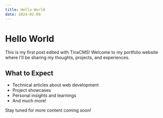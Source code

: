 ```yaml
---
title: Hello World
date: 2024-02-09
---
```


# Hello World

This is my first post edited with TinaCMS! Welcome to my portfolio website where I'll be sharing my thoughts, projects, and experiences.

## What to Expect

- Technical articles about web development
- Project showcases
- Personal insights and learnings
- And much more!

Stay tuned for more content coming soon! 
